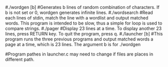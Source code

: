 #./wordgen [b]
#Generates b lines of random combination of characters. If b is not set or 0, wordgen generates infinite lines.
#./wordsearch
#Read each lines of stdin, match the line with a wordlist and output matched words. This program is intended to be slow, thus a simple for loop is used to compare strings.
#./pager
#Display 23 lines at a time. To display another 23 lines, press RETURN key. To quit the program, press q.
#./launcher [b]
#This program runs the three previous programs and output matched words a page at a time, which is 23 lines. The argument b is for ./wordgen

#Program pathes in launcher.c may need to change if files are places in different path.
